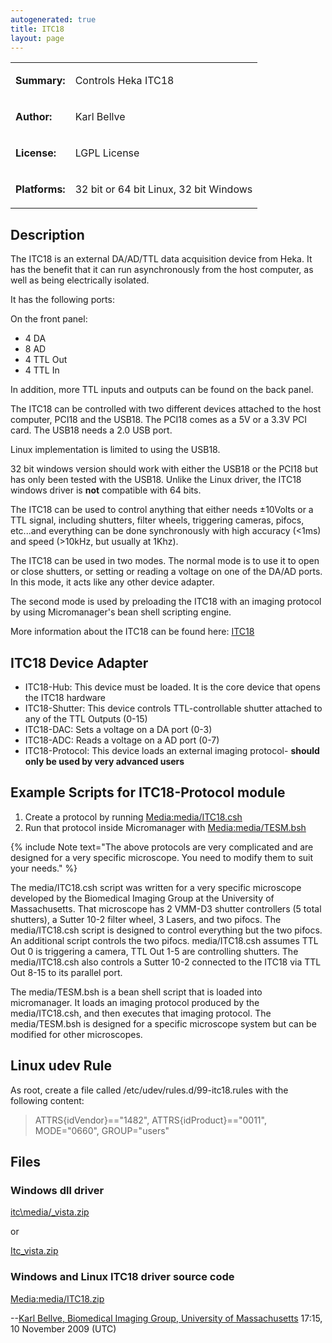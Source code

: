 ```yaml
---
autogenerated: true
title: ITC18
layout: page
---
```


<table>
<tr>
<td markdown="1">

**Summary:**

</td>
<td markdown="1">

Controls Heka ITC18

</td>
</tr>
<tr>
<td markdown="1">

**Author:**

</td>
<td markdown="1">

Karl Bellve

</td>
</tr>
<tr>
<td markdown="1">

**License:**

</td>
<td markdown="1">

LGPL License

</td>
</tr>
<tr>
<td markdown="1">

**Platforms:**

</td>
<td markdown="1">

32 bit or 64 bit Linux, 32 bit Windows

</td>
</tr>
</table>

## Description

The ITC18 is an external DA/AD/TTL data acquisition device from Heka. It
has the benefit that it can run asynchronously from the host computer,
as well as being electrically isolated.

It has the following ports:

On the front panel:

-   4 DA
-   8 AD
-   4 TTL Out
-   4 TTL In

In addition, more TTL inputs and outputs can be found on the back panel.

The ITC18 can be controlled with two different devices attached to the
host computer, PCI18 and the USB18. The PCI18 comes as a 5V or a 3.3V
PCI card. The USB18 needs a 2.0 USB port.

Linux implementation is limited to using the USB18.

32 bit windows version should work with either the USB18 or the PCI18
but has only been tested with the USB18. Unlike the Linux driver, the
ITC18 windows driver is **not** compatible with 64 bits.

The ITC18 can be used to control anything that either needs ±10Volts or
a TTL signal, including shutters, filter wheels, triggering cameras,
pifocs, etc...and everything can be done synchronously with high
accuracy (&lt;1ms) and speed (&gt;10kHz, but usually at 1Khz).

The ITC18 can be used in two modes. The normal mode is to use it to open
or close shutters, or setting or reading a voltage on one of the DA/AD
ports. In this mode, it acts like any other device adapter.

The second mode is used by preloading the ITC18 with an imaging protocol
by using Micromanager's bean shell scripting engine.

More information about the ITC18 can be found here:
[ITC18](http://www.heka.com/physio/equipment/interfaces/itc18.html)

## ITC18 Device Adapter

-   ITC18-Hub: This device must be loaded. It is the core device that
    opens the ITC18 hardware
-   ITC18-Shutter: This device controls TTL-controllable shutter
    attached to any of the TTL Outputs (0-15)
-   ITC18-DAC: Sets a voltage on a DA port (0-3)
-   ITC18-ADC: Reads a voltage on a AD port (0-7)
-   ITC18-Protocol: This device loads an external imaging protocol-
    **should only be used by very advanced users**

## Example Scripts for ITC18-Protocol module

1.  Create a protocol by running
    [Media:media/ITC18.csh](Media:media/ITC18.csh "wikilink")
2.  Run that protocol inside Micromanager with
    [Media:media/TESM.bsh](Media:media/TESM.bsh "wikilink")

{% include Note text="The above protocols are very complicated and are designed for a very specific microscope. You need to modify them to suit your needs." %}

The media/ITC18.csh script was written for a very specific microscope
developed by the Biomedical Imaging Group at the University of
Massachusetts. That microscope has 2 VMM-D3 shutter controllers (5 total
shutters), a Sutter 10-2 filter wheel, 3 Lasers, and two pifocs. The
media/ITC18.csh script is designed to control everything but the two pifocs.
An additional script controls the two pifocs. media/ITC18.csh assumes TTL Out
0 is triggering a camera, TTL Out 1-5 are controlling shutters. The
media/ITC18.csh also controls a Sutter 10-2 connected to the ITC18 via TTL Out
8-15 to its parallel port.

The media/TESM.bsh is a bean shell script that is loaded into micromanager. It
loads an imaging protocol produced by the media/ITC18.csh, and then executes
that imaging protocol. The media/TESM.bsh is designed for a specific
microscope system but can be modified for other microscopes.

## Linux udev Rule

As root, create a file called /etc/udev/rules.d/99-itc18.rules with the
following content:

> ATTRS{idVendor}=="1482", ATTRS{idProduct}=="0011", MODE="0660",
> GROUP="users"

## Files

### Windows dll driver

[itc\media/_vista.zip](http://www.heka.com/download/windows/media/Itc_vista.zip)

or

[Itc_vista.zip](media/Itc_vista.zip "wikilink")

### Windows and Linux ITC18 driver source code

[Media:media/ITC18.zip](Media:media/ITC18.zip "wikilink")

--[Karl Bellve, Biomedical Imaging Group, University of
Massachusetts](User:Kdb "wikilink") 17:15, 10 November 2009 (UTC)

